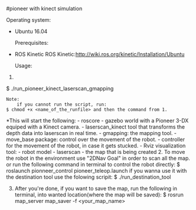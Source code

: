 #pioneer with kinect simulation

  Operating system:
- Ubuntu 16.04
	
  Prerequisites:
- ROS Kinetic ROS Kinetic:http://wiki.ros.org/kinetic/Installation/Ubuntu

	Usage:
1. 
  $ ./run_pioneer_kinect_laserscan_gmapping

	Note:
		if you cannot run the script, run:
	$ chmod +x <name_of_the_runfile> and then the command from 1.

*This will start the following:
    - roscore
    - gazebo world with a Pioneer 3-DX equiped with a Kinect camera.
    - laserscan_kinect tool that transforms the depth data into laserscan in real time.
    - gmapping: the mapping tool.
    - move_base package: control over the movement of the robot.
    - controller for the movement of the robot, in case it gets stucked.
    - Rviz visualization tool:
      - robot model
      - laserscan
      - the map that is being created
2.	To move the robot in the environment use "2DNav Goal" in order to scan all the map. or run the following command in terminal to control the robot directly:
  $ roslaunch pionneer_control pioneer_teleop.launch
if you wanna use it with the destination tool use the folowing scripit:
    $  ./run_destination_tool

3.	After you're done, if you want to save the map, run the following in terminal, into wanted location(where the map will be saved):
		$ rosrun map_server map_saver -f <your_map_name>
    
 

